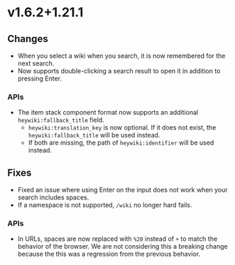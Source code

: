 # v1.6.2+1.21.1

## Changes

- When you select a wiki when you search, it is now remembered for the next search.
- Now supports double-clicking a search result to open it in addition to pressing Enter.

### APIs

- The item stack component format now supports an additional `heywiki:fallback_title` field.
  - `heywiki:translation_key` is now optional. If it does not exist, the `heywiki:fallback_title` will be used instead.
  - If both are missing, the path of `heywiki:identifier` will be used instead.

## Fixes

- Fixed an issue where using Enter on the input does not work when your search includes spaces.
- If a namespace is not supported, `/wiki` no longer hard fails.

### APIs

- In URLs, spaces are now replaced with `%20` instead of `+` to match the behavior of the browser. We are not
  considering this a breaking change because the this was a regression from the previous behavior.
